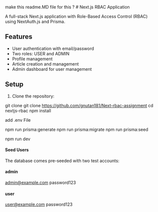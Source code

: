 make this readme.MD file for this ? # Next.js RBAC Application

A full-stack Next.js application with Role-Based Access Control (RBAC) using NextAuth.js and Prisma.

## Features

- User authentication with email/password
- Two roles: USER and ADMIN
- Profile management
- Article creation and management
- Admin dashboard for user management


## Setup

1. Clone the repository:

git clone git clone https://github.com/gnutan181/Next-rbac-assignment
cd nextjs-rbac
npm install

add .env File

npm run prisma:generate
npm run prisma:migrate
npm run prisma:seed

npm run dev

#### Seed Users
The database comes pre-seeded with two test accounts:

#### admin
admin@example.com	password123	

#### user
user@example.com	password123	
